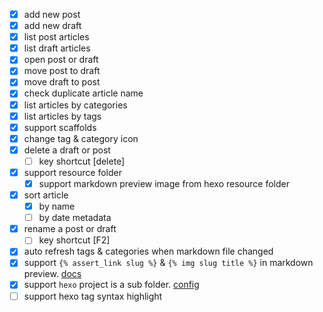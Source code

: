 - [x] add new post
- [x] add new draft
- [x] list post articles
- [x] list draft articles
- [x] open post or draft
- [x] move post to draft
- [x] move draft to post
- [x] check duplicate article name
- [x] list articles by categories
- [x] list articles by tags
- [x] support scaffolds
- [x] change tag & category icon
- [x] delete a draft or post
  - [ ] key shortcut [delete]
- [x] support resource folder
  - [x] support markdown preview image from hexo resource folder
- [x] sort article
  - [x] by name
  - [ ] by date metadata
- [x] rename a post or draft
  - [ ] key shortcut [F2]
- [x] auto refresh tags & categories when markdown file changed
- [x] support `{% assert_link slug %}` & `{% img slug title %}` in markdown preview. [docs](https://hexo.io/docs/asset-folders.html)
- [x] support `hexo` project is a sub folder. [config](./README.md#extension-settings)
- [ ] support hexo tag syntax highlight
